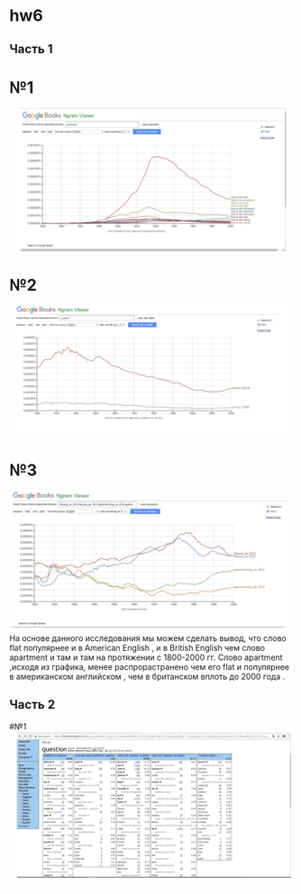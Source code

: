 # hw6
## Часть 1
# №1
![](https://github.com/Verzhbitskayamaria99/hw6/blob/master/1.png)
# №2
![](https://github.com/Verzhbitskayamaria99/hw6/blob/master/2.png)
# №3
![](https://github.com/Verzhbitskayamaria99/hw6/blob/master/3.png)
На основе данного исследования мы можем сделать вывод, что слово flat популярнее и в Аmerican Еnglish , и в British English чем слово apartment и там и там на протяжении с 1800-2000 гг. Слово apartment ,исходя из графика, менее распрорастранено чем его flat и популярнее в американском английском , чем в британском вплоть до 2000 года .
## Часть 2
#№1
![](https://github.com/Verzhbitskayamaria99/hw6/blob/master/4.png)
